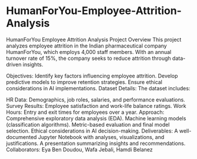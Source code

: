 # HumanForYou-Employee-Attrition-Analysis
HumanForYou Employee Attrition Analysis
Project Overview
This project analyzes employee attrition in the Indian pharmaceutical company HumanForYou, which employs 4,000 staff members. With an annual turnover rate of 15%, the company seeks to reduce attrition through data-driven insights.

Objectives:
Identify key factors influencing employee attrition.
Develop predictive models to improve retention strategies.
Ensure ethical considerations in AI implementations.
Dataset Details:
The dataset includes:

HR Data: Demographics, job roles, salaries, and performance evaluations.
Survey Results: Employee satisfaction and work-life balance ratings.
Work Hours: Entry and exit times for employees over a year.
Approach:
Comprehensive exploratory data analysis (EDA).
Machine learning models (classification algorithms).
Metric-based evaluation and final model selection.
Ethical considerations in AI decision-making.
Deliverables:
A well-documented Jupyter Notebook with analyses, visualizations, and justifications.
A presentation summarizing insights and recommendations.
Collaborators: Eya Ben Doudou, Wafa Jebali, Hamdi Belanez

